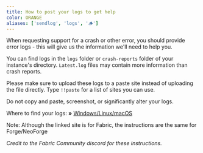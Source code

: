 ```yaml
---
title: How to post your logs to get help
color: ORANGE
aliases: ['sendlog', 'logs', '🪵']
---
```


When requesting support for a crash or other error, you should provide error logs - this will give us the information we'll need to help you.

You can find logs in the `logs` folder or `crash-reports` folder of your instance's directory. `Latest.log` files may contain more information than crash reports.

Please make sure to upload these logs to a paste site instead of uploading the file directly. Type `!!paste` for a list of sites you can use.

Do not copy and paste, screenshot, or significantly alter your logs.

Where to find your logs:
**»** [Windows/Linux/macOS](https://docs.fabricmc.net/players/troubleshooting/uploading-logs)

Note: Although the linked site is for Fabric, the instructions are the same for Forge/NeoForge

_Credit to the Fabric Community discord for these instructions._
